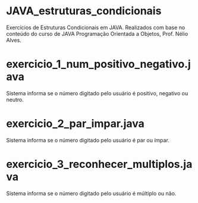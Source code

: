 # JAVA_estruturas_condicionais
Exercícios de Estruturas Condicionais em JAVA. Realizados com base no conteúdo do curso de JAVA Programação Orientada a Objetos, Prof. Nélio Alves.

# exercicio_1_num_positivo_negativo.java
Sistema informa se o número digitado pelo usuário é positivo, negativo ou neutro.

# exercicio_2_par_impar.java
Sistema informa se o número digitado pelo usuário é par ou ímpar.

# exercicio_3_reconhecer_multiplos.java
Sistema informa se o número digitado pelo usuário é múltiplo ou não.
